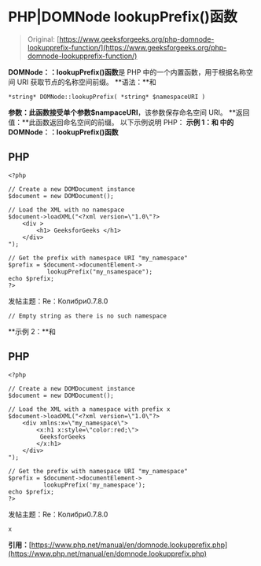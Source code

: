 # PHP|DOMNode lookupPrefix()函数

> Original: [https://www.geeksforgeeks.org/php-domnode-lookupprefix-function/](https://www.geeksforgeeks.org/php-domnode-lookupprefix-function/)

**DOMNode：：lookupPrefix()函数**是 PHP 中的一个内置函数，用于根据名称空间 URI 获取节点的名称空间前缀。
**语法：**和

```
*string* DOMNode::lookupPrefix( *string* $namespaceURI )
```

**参数：**此函数接受单个参数**$nampaceURI**，该参数保存命名空间 URI。
**返回值：**此函数返回命名空间的前缀。
以下示例说明 PHP：
**示例 1：**和
中的**DOMNode：：lookupPrefix()函数**

## PHP

```
<?php

// Create a new DOMDocument instance
$document = new DOMDocument();

// Load the XML with no namespace
$document->loadXML("<?xml version=\"1.0\"?>
    <div >
        <h1> GeeksforGeeks </h1>
    </div>
");

// Get the prefix with namespace URI "my_namespace"
$prefix = $document->documentElement->
           lookupPrefix("my_nsamespace");
echo $prefix;
?>
```

发帖主题：Re：Колибри0.7.8.0

```
// Empty string as there is no such namespace
```

**示例 2：**和

## PHP

```
<?php

// Create a new DOMDocument instance
$document = new DOMDocument();

// Load the XML with a namespace with prefix x
$document->loadXML("<?xml version=\"1.0\"?>
    <div xmlns:x=\"my_namespace\">
        <x:h1 x:style=\"color:red;\">
         GeeksforGeeks
        </x:h1>
    </div>
");

// Get the prefix with namespace URI "my_namespace"
$prefix = $document->documentElement->
          lookupPrefix('my_namespace');
echo $prefix;
?>
```

发帖主题：Re：Колибри0.7.8.0

```
x
```

**引用：**[https://www.php.net/manual/en/domnode.lookupprefix.php](https://www.php.net/manual/en/domnode.lookupprefix.php)